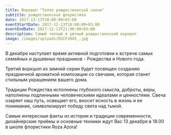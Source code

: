 ```yaml
---
title: Воркшоп "Тепло рождественской свечи"
subtitle: рождественская флористика
date: 2017-12-13T18:00:00+03:00
eventStartDate: 2017-12-13T18:00:00+03:00
eventEndDate: 2017-12-13T21:00:00+03:00
description: Самый теплый и уютный рождественский воркшоп
image: /images/uploads/DSCF3945_.jpg
---
```

В декабре наступает время активной подготовки к встрече самых семейных и душевных праздников - Рождества и Нового года.

Третий воркшоп из зимней серии будет посвящен созданию праздничной ароматной композиции со свечами, которая станет стильным украшением вашего дома.

Традиции Рождества исполнены глубокого смысла, доброты, веры, наполнены подлинными человеческими идеалами и ценностями. Свеча озаряет наш путь, освещает его, вносит ясность в жизнь и ее понимание, символизирует победу света над тьмой.

Самые интересные факты из истории и традиции современности, дизайнерские приёмы и основные техники ждут Вас 13 декабря в 18.00 в школе флористики Roza Azora!











